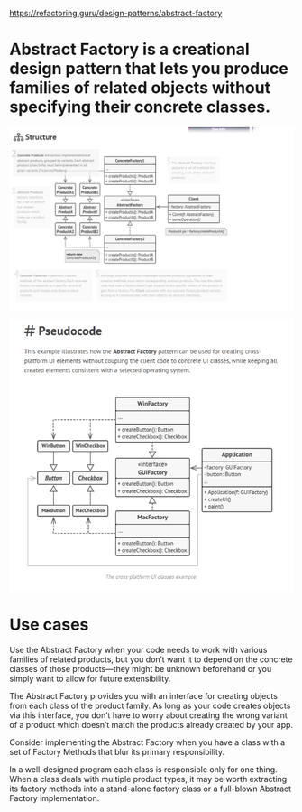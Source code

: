 https://refactoring.guru/design-patterns/abstract-factory

# Abstract Factory is a creational design pattern that lets you produce families of related objects without specifying their concrete classes.

![alt text](image.png)

![alt text](image-1.png)

# Use cases

 Use the Abstract Factory when your code needs to work with various families of related products, but you don’t want it to depend on the concrete classes of those products—they might be unknown beforehand or you simply want to allow for future extensibility.

 The Abstract Factory provides you with an interface for creating objects from each class of the product family. As long as your code creates objects via this interface, you don’t have to worry about creating the wrong variant of a product which doesn’t match the products already created by your app.

 Consider implementing the Abstract Factory when you have a class with a set of Factory Methods that blur its primary responsibility.

 In a well-designed program each class is responsible only for one thing. When a class deals with multiple product types, it may be worth extracting its factory methods into a stand-alone factory class or a full-blown Abstract Factory implementation.